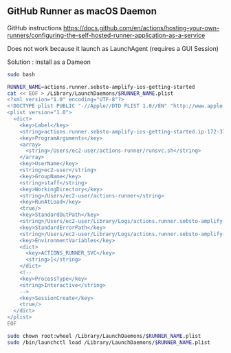## GitHub Runner as macOS Daemon 

GitHub instructions 
https://docs.github.com/en/actions/hosting-your-own-runners/configuring-the-self-hosted-runner-application-as-a-service

Does not work because it launch as LaunchAgent (requires a GUI Session)

Solution : install as a Dameon

```sh
sudo bash 

RUNNER_NAME=actions.runner.sebsto-amplify-ios-getting-started
cat << EOF > /Library/LaunchDaemons/$RUNNER_NAME.plist
<?xml version="1.0" encoding="UTF-8"?>
<!DOCTYPE plist PUBLIC "-//Apple//DTD PLIST 1.0//EN" "http://www.apple.com/DTDs/PropertyList-1.0.dtd">
<plist version="1.0">
  <dict>
    <key>Label</key>
    <string>actions.runner.sebsto-amplify-ios-getting-started.ip-172-31-5-66</string>
    <key>ProgramArguments</key>
    <array>
      <string>/Users/ec2-user/actions-runner/runsvc.sh</string>
    </array>
    <key>UserName</key>
    <string>ec2-user</string>
    <key>GroupName</key>
    <string>staff</string>  
    <key>WorkingDirectory</key>
    <string>/Users/ec2-user/actions-runner</string>
    <key>RunAtLoad</key>
    <true/>    
    <key>StandardOutPath</key>
    <string>/Users/ec2-user/Library/Logs/actions.runner.sebsto-amplify-ios-getting-started.ip-172-31-5-66/stdout.log</string>
    <key>StandardErrorPath</key>
    <string>/Users/ec2-user/Library/Logs/actions.runner.sebsto-amplify-ios-getting-started.ip-172-31-5-66/stderr.log</string>
    <key>EnvironmentVariables</key>
    <dict> 
      <key>ACTIONS_RUNNER_SVC</key>
      <string>1</string>
    </dict>
    <!--
    <key>ProcessType</key>
    <string>Interactive</string>
    -->
    <key>SessionCreate</key>
    <true/>
  </dict>
</plist>
EOF

sudo chown root:wheel /Library/LaunchDaemons/$RUNNER_NAME.plist 
sudo /bin/launchctl load /Library/LaunchDaemons/$RUNNER_NAME.plist
```